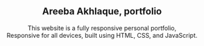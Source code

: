 <div align="center">
  

  <br />
  <br />
  

  <h2 align="center">Areeba Akhlaque, portfolio</h2>

This website is a fully responsive personal portfolio, <br />Responsive for all devices, built using HTML, CSS, and JavaScript.

</div>

<br />

